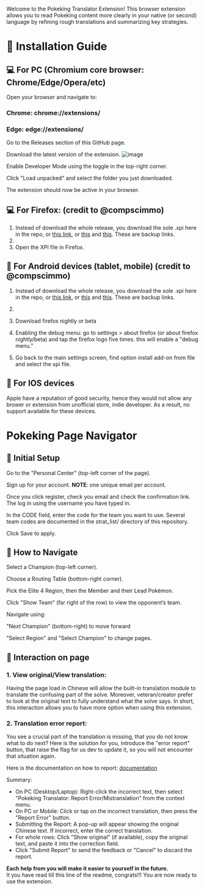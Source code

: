 Welcome to the Pokeking Translator Extension!
This browser extension allows you to read Pokeking content more clearly in your native (or second) language by refining rough translations and summarizing key strategies.

# 🧩 Installation Guide

## 💻 For PC (Chromium core browser: Chrome/Edge/Opera/etc)
Open your browser and navigate to:

### Chrome: chrome://extensions/

### Edge: edge://extensions/

Go to the Releases section of this GitHub page.

Download the latest version of the extension.
![image](https://github.com/user-attachments/assets/b788c0c6-918b-4d8a-a752-0f06f3b4ca2a)

Enable Developer Mode using the toggle in the top-right corner.

Click "Load unpacked" and select the folder you just downloaded.

The extension should now be active in your browser.

## 💻 For Firefox: (credit to @compscimmo)
1. Instead of download the whole release, you download the sole .xpi here in the repo, or [this link](https://buzzheavier.com/ksyssv5gyefi), or [this](https://buzzheavier.com/noqmtnypvlgf) and [this](https://buzzheavier.com/noqmtnypvlgf). These are backup links.
2. 
3. Open the XPI file in Firefox.

## 📱 For Android devices (tablet, mobile) (credit to @compscimmo)
1. Instead of download the whole release, you download the sole .xpi here in the repo, or [this link](https://buzzheavier.com/ksyssv5gyefi), or [this](https://buzzheavier.com/noqmtnypvlgf) and [this](https://buzzheavier.com/noqmtnypvlgf). These are backup links.
2. 
3. Download firefox nightly or beta

4. Enabling the debug menu: go to settings > about firefox (or about firefox nightly/beta) and tap the firefox logo five times. this will enable a "debug menu."

5. Go back to the main settings screen, find option install add-on from file and select the xpi file.

## 📱 For IOS devices

Apple have a reputation of good security, hence they would not allow any brower or extension from unofficial store, indie developer. As a result, no support available for these devices.

# Pokeking Page Navigator
## 🔧 Initial Setup
Go to the "Personal Center" (top-left corner of the page).

Sign up for your account. **NOTE**: one unique email per account.

Once you click register, check you email and check the confirmation link. The log in using the username you have typed in.

In the CODE field, enter the code for the team you want to use. Several team codes are documented in the strat_list/ directory of this repository.

Click Save to apply.

## 🚀 How to Navigate
Select a Champion (top-left corner).

Choose a Routing Table (bottom-right corner).

Pick the Elite 4 Region, then the Member and their Lead Pokémon.

Click "Show Team" (far right of the row) to view the opponent’s team.

Navigate using:

"Next Champion" (bottom-right) to move forward

"Select Region" and "Select Champion" to change pages.

## 📝 Interaction on page

### 1. View original/View translation:

Having the page load in Chinese will allow the built-in translation module to translate the confusing part of the solve. Moreover, veteran/creator prefer to look at the original text to fully understand what the solve says. In short, this interaction allows you to have more option when using this extension.

### 2. Translation error report:

You see a crucial part of the translation is missing, that you do not know what to do next? Here is the solution for you, introduce the "error report" button, that raise the flag for us dev to update it, so you will not encounter that situation again.

Here is the documentation on how to report: [documentation](https://docs.google.com/document/d/1jtOwm01Or6DP4rrGPcMHK39IHH0Lai5D12Cw_7nNYnk/edit?tab=t.0#heading=h.5y9ub8iq31a)

Summary: 
- On PC (Desktop/Laptop): Right-click the incorrect text, then select "Pokeking Translator: Report Error/Mistranslation" from the context menu.
- On PC or Mobile: Click or tap on the incorrect translation, then press the "Report Error" button.
- Submitting the Report: A pop-up will appear showing the original Chinese text. If incorrect, enter the correct translation.
- For whole rows: Click "Show original" (if available), copy the original text, and paste it into the correction field.
- Click "Submit Report" to send the feedback or "Cancel" to discard the report.

**Each help from you will make it easier to yourself in the future.**  <br/>
It you have read till this line of the readme, congrats!!! You are now ready to use the extension. 
